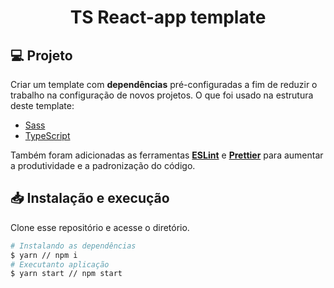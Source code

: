 <h1 align="center">TS React-app template</h1>

## 💻 Projeto

Criar um template com **dependências** pré-configuradas a fim de reduzir o trabalho na configuração de novos projetos. O que foi usado na estrutura deste template:

-  [Sass](https://sass-lang.com/)
-  [TypeScript](https://www.typescriptlang.org/)

Também foram adicionadas as ferramentas [**ESLint**](https://eslint.org/) e [**Prettier**](https://prettier.io/) para aumentar a produtividade e a padronização do código.

## 📥 Instalação e execução

Clone esse repositório e acesse o diretório.

```bash
# Instalando as dependências
$ yarn // npm i
# Executanto aplicação
$ yarn start // npm start
```